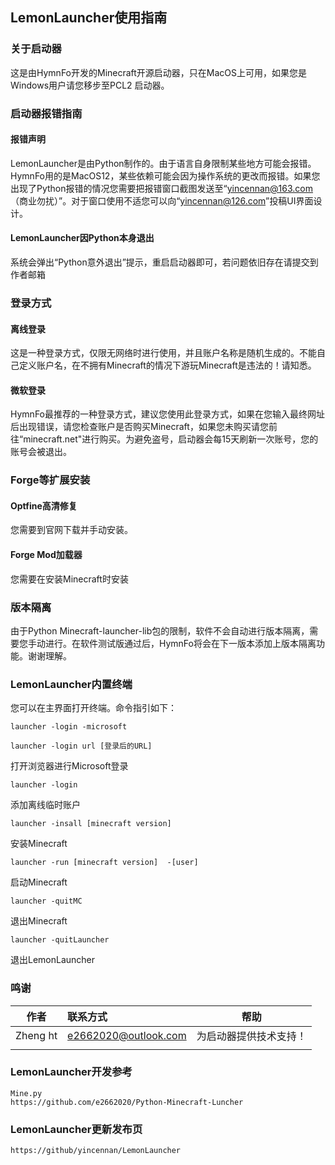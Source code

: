 ## LemonLauncher使用指南

### 关于启动器

这是由HymnFo开发的Minecraft开源启动器，只在MacOS上可用，如果您是Windows用户请您移步至PCL2 启动器。

### 启动器报错指南

#### 报错声明

LemonLauncher是由Python制作的。由于语言自身限制某些地方可能会报错。HymnFo用的是MacOS12，某些依赖可能会因为操作系统的更改而报错。如果您出现了Python报错的情况您需要把报错窗口截图发送至“yincennan@163.com（商业勿扰）”。对于窗口使用不适您可以向“yincennan@126.com”投稿UI界面设计。

#### LemonLauncher因Python本身退出

系统会弹出“Python意外退出”提示，重启启动器即可，若问题依旧存在请提交到作者邮箱

### 登录方式

#### 离线登录

这是一种登录方式，仅限无网络时进行使用，并且账户名称是随机生成的。不能自己定义账户名，在不拥有Minecraft的情况下游玩Minecraft是违法的！请知悉。

#### 微软登录

HymnFo最推荐的一种登录方式，建议您使用此登录方式，如果在您输入最终网址后出现错误，请您检查账户是否购买Minecraft，如果您未购买请您前往“minecraft.net"进行购买。为避免盗号，启动器会每15天刷新一次账号，您的账号会被退出。

### Forge等扩展安装

#### Optfine高清修复

您需要到官网下载并手动安装。

#### Forge Mod加载器

您需要在安装Minecraft时安装

### 版本隔离

由于Python Minecraft-launcher-lib包的限制，软件不会自动进行版本隔离，需要您手动进行。在软件测试版通过后，HymnFo将会在下一版本添加上版本隔离功能。谢谢理解。

### LemonLauncher内置终端

您可以在主界面打开终端。命令指引如下：

```
launcher -login -microsoft
```

```
launcher -login url [登录后的URL]
```

打开浏览器进行Microsoft登录

```
launcher -login
```

添加离线临时账户

```
launcher -insall [minecraft version]
```

安装Minecraft

```
launcher -run [minecraft version]  -[user]
```

启动Minecraft

```
launcher -quitMC
```

退出Minecraft

```
launcher -quitLauncher
```

退出LemonLauncher

### 鸣谢

| 作者     | 联系方式             | 帮助                   |
| -------- | :------------------- | ---------------------- |
| Zheng ht | e2662020@outlook.com | 为启动器提供技术支持！ |
|          |                      |                        |

### LemonLauncher开发参考

```
Mine.py
https://github.com/e2662020/Python-Minecraft-Luncher
```



### LemonLauncher更新发布页

```
https://github/yincennan/LemonLauncher
```

